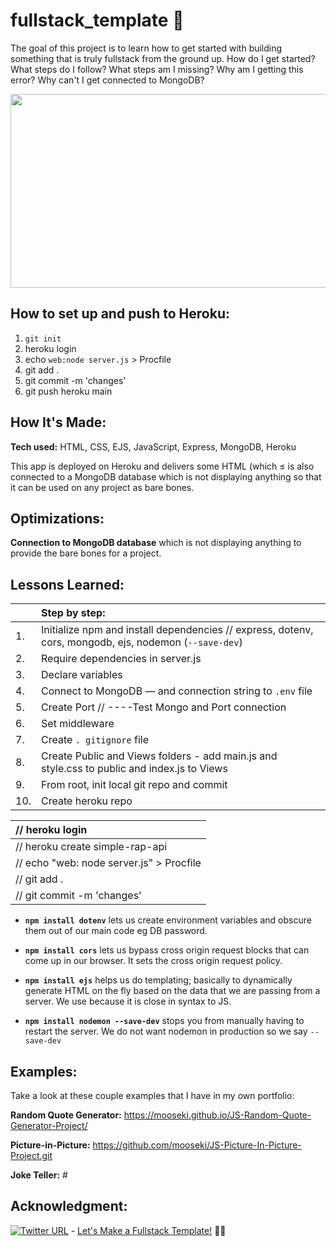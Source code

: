 # fullstack_template :dizzy:

The goal of this project is to learn how to get started with building something that is truly fullstack from the ground up. How do I get started? What steps do I follow? What steps am I missing? Why am I getting this error? Why can't I get connected to MongoDB? 

<p align="center">
  <img width="600" height="310" src="./autocompleteApp.gif">
</p>

## How to set up and push to Heroku:

1. `git init`
2. heroku login
3. echo `web:node server.js` > Procfile
4. git add .
5. git commit -m 'changes'
6. git push heroku main

## How It's Made:

**Tech used:** HTML, CSS, EJS, JavaScript, Express, MongoDB, Heroku

This app is deployed on Heroku and delivers some HTML (which ≤ is  also connected to a MongoDB database which is not displaying anything so that it can be used on any project as bare bones.

## Optimizations:

**Connection to MongoDB database** which is not displaying anything to provide the bare bones for a project. 

## Lessons Learned:

|       | **Step by step:**                                                                                     | 
| :---- | :---------------------------------------------------------------------------------------------------- |
| 1.    | Initialize npm and install dependencies // express, dotenv, cors, mongodb, ejs, nodemon (`--save-dev`)| 
| 2.    | Require dependencies in server.js                                                                     |
| 3.    | Declare variables                                                                                     |
| 4.    | Connect to MongoDB — and connection string to `.env` file                                             |
| 5.    | Create Port // ----Test Mongo and Port connection                                                     |
| 6.    | Set middleware                                                                                        |
| 7.    | Create `. gitignore` file                                                                             |
| 8.    | Create Public and Views folders - add main.js and style.css to public and index.js to Views           |
| 9.    | From root, init local git repo and commit                                                             |
| 10.   | Create heroku repo                                                                                    |

|   // heroku login                          |  
| :----------------------------------------- |
|  // heroku create simple-rap-api           |  
|  // echo "web: node server.js" > Procfile  |  
|  // git add .                              |  
|  // git commit -m 'changes'                |

  * **`npm install dotenv`** lets us create environment variables and obscure them out of our main code eg DB password.

  * **`npm install cors`** lets us bypass cross origin request blocks that can come up in our browser. It sets the cross origin request policy.

  * **`npm install ejs`** helps us do templating; basically to dynamically generate HTML on the fly based on the data that we are passing from a server. We use because it is close in syntax to JS.

  * **`npm install nodemon --save-dev`** stops you from manually having to restart the server. We do not want nodemon in production so we say `--save-dev`

## Examples:
Take a look at these couple examples that I have in my own portfolio:

**Random Quote Generator:** https://mooseki.github.io/JS-Random-Quote-Generator-Project/

**Picture-in-Picture:** https://github.com/mooseki/JS-Picture-In-Picture-Project.git

**Joke Teller:** #

## Acknowledgment:
[![Twitter URL](https://img.shields.io/twitter/url/https/twitter.com/mayanwolfe.svg?style=social&label=Follow%20%40mayanwolfe)](https://twitter.com/mayanwolfe) - [Let's Make a Fullstack Template!](https://www.twitch.tv/videos/1511339035) :superhero_woman:
